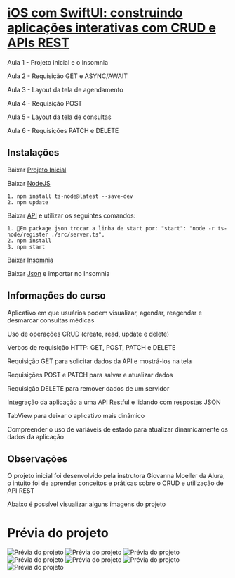 # [iOS com SwiftUI: construindo aplicações interativas com CRUD e APIs REST](https://cursos.alura.com.br/course/ios-swiftui-aplicacoes-interativas-crud-apis-rest)

Aula 1 - Projeto inicial e o Insomnia

Aula 2 - Requisição GET e ASYNC/AWAIT

Aula 3 - Layout da tela de agendamento

Aula 4 - Requisição POST

Aula 5 - Layout da tela de consultas

Aula 6 - Requisições PATCH e DELETE

## Instalações

Baixar [Projeto Inicial](https://github.com/alura-cursos/swiftui-vollmed-crud/archive/refs/heads/projeto-inicial.zip)

Baixar [NodeJS](https://nodejs.org/)

    1. npm install ts-node@latest --save-dev
    2. npm update
    
Baixar [API](https://github.com/alura-cursos/vollmed-api-swiftui/archive/refs/heads/main.zip) e utilizar os seguintes comandos:

    1. Em package.json trocar a linha de start por: "start": "node -r ts-node/register ./src/server.ts",
    2. npm install 
    3. npm start
    
Baixar [Insomnia](https://insomnia.rest/download/)

Baixar [Json](https://github.com/alura-cursos/vollmed-api-swiftui/blob/main/Vollmed-CRUD.json) e importar no Insomnia

## Informações do curso

Aplicativo em que usuários podem visualizar, agendar, reagendar e desmarcar consultas médicas

Uso de operações CRUD (create, read, update e delete)

Verbos de requisição HTTP: GET, POST, PATCH e DELETE

Requisição GET para solicitar dados da API e mostrá-los na tela

Requisições POST e PATCH para salvar e atualizar dados

Requisição DELETE para remover dados de um servidor

Integração da aplicação a uma API Restful e lidando com respostas JSON

TabView para deixar o aplicativo mais dinâmico

Compreender o uso de variáveis de estado para atualizar dinamicamente os dados da aplicação

## Observações

O projeto inicial foi desenvolvido pela instrutora Giovanna Moeller da Alura, o intuito foi de aprender conceitos e práticas sobre o CRUD e utilização de API REST

Abaixo é possível visualizar alguns imagens do projeto

# Prévia do projeto

![Prévia do projeto](app1.png)
![Prévia do projeto](app2.png)
![Prévia do projeto](app3.png)
![Prévia do projeto](app4.png)
![Prévia do projeto](app5.png)
![Prévia do projeto](app6.png)
![Prévia do projeto](app7.png)
